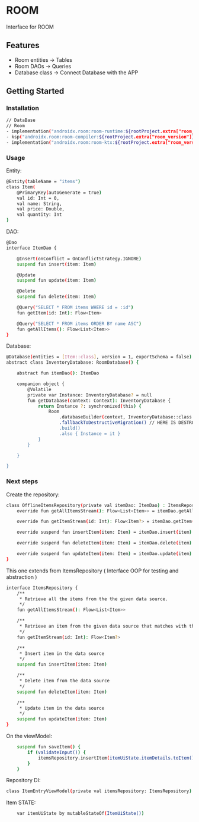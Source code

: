 # ROOM

Interface for ROOM

## Features

- Room entities -> Tables
- Room DAOs -> Queries
- Database class -> Connect Database with the APP

## Getting Started

### Installation

```bash
// DataBase
// Room
- implementation("androidx.room:room-runtime:${rootProject.extra["room_version"]}")
- ksp("androidx.room:room-compiler:${rootProject.extra["room_version"]}")
- implementation("androidx.room:room-ktx:${rootProject.extra["room_version"]}")
```

### Usage

Entity:

```bash
@Entity(tableName = "items")
class Item(
    @PrimaryKey(autoGenerate = true)
    val id: Int = 0,
    val name: String,
    val price: Double,
    val quantity: Int
)
```

DAO:

```bash
@Dao
interface ItemDao {

    @Insert(onConflict = OnConflictStrategy.IGNORE)
    suspend fun insert(item: Item)

    @Update
    suspend fun update(item: Item)

    @Delete
    suspend fun delete(item: Item)

    @Query("SELECT * FROM items WHERE id = :id")
    fun getItem(id: Int): Flow<Item>

    @Query("SELECT * FROM items ORDER BY name ASC")
    fun getAllItems(): Flow<List<Item>>
}
```

Database:

```bash
@Database(entities = [Item::class], version = 1, exportSchema = false)
abstract class InventoryDatabase: RoomDatabase() {

    abstract fun itemDao(): ItemDao

    companion object {
        @Volatile
        private var Instance: InventoryDatabase? = null
        fun getDatabase(context: Context): InventoryDatabase {
            return Instance ?: synchronized(this) {
                Room
                    .databaseBuilder(context, InventoryDatabase::class.java, "item_database")
                    .fallbackToDestructiveMigration() // HERE IS DESTROYING DATA ON MIGRATION (DON'T DO THAT)
                    .build()
                    .also { Instance = it }
            }
        }

    }

}
```

### Next steps

Create the repository:

```bash
class OfflineItemsRepository(private val itemDao: ItemDao) : ItemsRepository {
    override fun getAllItemsStream(): Flow<List<Item>> = itemDao.getAllItems()

    override fun getItemStream(id: Int): Flow<Item?> = itemDao.getItem(id)

    override suspend fun insertItem(item: Item) = itemDao.insert(item)

    override suspend fun deleteItem(item: Item) = itemDao.delete(item)

    override suspend fun updateItem(item: Item) = itemDao.update(item)
}
```

This one extends from ItemsRepository ( Interface OOP for testing and abstraction )

```bash
interface ItemsRepository {
    /**
     * Retrieve all the items from the the given data source.
     */
    fun getAllItemsStream(): Flow<List<Item>>

    /**
     * Retrieve an item from the given data source that matches with the [id].
     */
    fun getItemStream(id: Int): Flow<Item?>

    /**
     * Insert item in the data source
     */
    suspend fun insertItem(item: Item)

    /**
     * Delete item from the data source
     */
    suspend fun deleteItem(item: Item)

    /**
     * Update item in the data source
     */
    suspend fun updateItem(item: Item)
}
```

On the viewModel:

```bash
    suspend fun saveItem() {
        if (validateInput()) {
            itemsRepository.insertItem(itemUiState.itemDetails.toItem())
        }
    }
```

Repository DI:

```bash
class ItemEntryViewModel(private val itemsRepository: ItemsRepository) : ViewModel() {
```

Item STATE:

```bash
    var itemUiState by mutableStateOf(ItemUiState())
```

